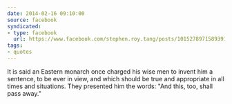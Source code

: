 ```yaml
---
date: 2014-02-16 09:10:00
source: facebook
syndicated:
- type: facebook
  url: https://www.facebook.com/stephen.roy.tang/posts/10152789715893912
tags: 
- quotes
---
```


It is said an Eastern monarch once charged his wise men to invent him a sentence, to be ever in view, and which should be true and appropriate in all times and situations. They presented him the words: "And this, too, shall pass away."